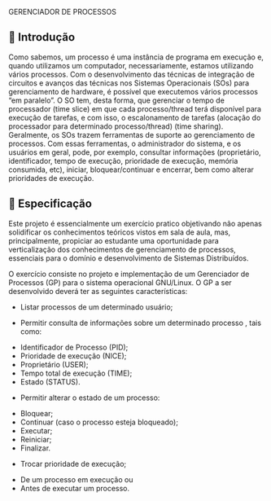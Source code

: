 GERENCIADOR DE PROCESSOS

## 📝 Introdução
Como sabemos, um processo é uma instância de programa em execução e,
quando utilizamos um computador, necessariamente, estamos utilizando vários
processos. Com o desenvolvimento das técnicas de integração de circuitos e avanços das
técnicas nos Sistemas Operacionais (SOs) para gerenciamento de hardware, é possível
que executemos vários processos “em paralelo”. O SO tem, desta forma, que gerenciar o
tempo de processador (time slice) em que cada processo/thread terá disponível para
execução de tarefas, e com isso, o escalonamento de tarefas (alocação do processador
para determinado processo/thread) (time sharing).
Geralmente, os SOs trazem ferramentas de suporte ao gerenciamento de
processos. Com essas ferramentas, o administrador do sistema, e os usuários em geral,
pode, por exemplo, consultar informações (proprietário, identificador, tempo de execução,
prioridade de execução, memória consumida, etc), iniciar, bloquear/continuar e encerrar,
bem como alterar prioridades de execução.

## 🔀 Especificação
Este projeto é essencialmente um exercício pratico objetivando não apenas
solidificar os conhecimentos teóricos vistos em sala de aula, mas, principalmente,
propiciar ao estudante uma oportunidade para verticalização dos conhecimentos de
gerenciamento de processos, essenciais para o domínio e desenvolvimento de Sistemas
Distribuídos.

O exercício consiste no projeto e implementação de um Gerenciador de Processos
(GP) para o sistema operacional GNU/Linux. O GP a ser desenvolvido deverá ter as
seguintes características:

* Listar processos de um determinado usuário;

* Permitir consulta de informações sobre um determinado processo , tais como:

- Identificador de Processo (PID);
- Prioridade de execução (NICE);
- Proprietário (USER);
- Tempo total de execução (TIME);
- Estado (STATUS).

* Permitir alterar o estado de um processo:

- Bloquear;
- Continuar (caso o processo esteja bloqueado);
- Executar;
- Reiniciar;
- Finalizar.

* Trocar prioridade de execução;

- De um processo em execução ou
- Antes de executar um processo.